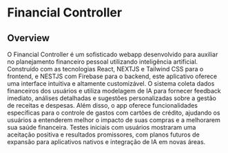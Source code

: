 

# Financial Controller

## Overview

O Financial Controller é um sofisticado webapp desenvolvido para auxiliar no planejamento financeiro pessoal utilizando inteligência artificial. Construído com as tecnologias React, NEXTJS e Tailwind CSS para o frontend, e NESTJS com Firebase para o backend, este aplicativo oferece uma interface intuitiva e altamente customizável. O sistema coleta dados financeiros dos usuários e utiliza modelagem de IA para fornecer feedback imediato, análises detalhadas e sugestões personalizadas sobre a gestão de receitas e despesas. Além disso, o app oferece funcionalidades específicas para o controle de gastos com cartões de crédito, ajudando os usuários a entenderem melhor o impacto de suas compras e a melhorarem sua saúde financeira. Testes iniciais com usuários mostraram uma aceitação positiva e resultados promissores, com planos futuros de expansão para aplicativos nativos e integração de IA em novas áreas.
